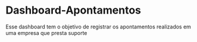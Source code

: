# Dashboard-Apontamentos
Esse dashboard tem o objetivo de registrar os apontamentos realizados em uma empresa que presta suporte
